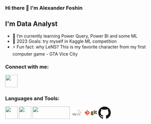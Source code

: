 ### Hi there 👋 I'm Alexander Foshin

## I'm Data Analyst
- 🌱 I’m currently learning Power Query, Power BI and some ML
- 🥅 2023 Goals: try myself in Kaggle ML competition
- ⚡ Fun fact: why LeNS? This is my favorite character from my first computer game - GTA Vice City

### Connect with me:
[<img src="https://raw.githubusercontent.com/gilbarbara/logos/main/logos/telegram.svg" width="40" height="40">](https://t.me/alexander_foshin)

### Languages and Tools:
<img src="" width="40" height="40">
<img src="https://github.com/gilbarbara/logos/blob/main/logos/python.svg" width="40" height="40">
<img src="https://github.com/gilbarbara/logos/blob/main/logos/pandas.svg" width="120" height="40">
<img src="https://raw.githubusercontent.com/github/explore/80688e429a7d4ef2fca1e82350fe8e3517d3494d/topics/mysql/mysql.png" width="40" height="40"> <img src="https://raw.githubusercontent.com/github/explore/80688e429a7d4ef2fca1e82350fe8e3517d3494d/topics/git/git.png" width="40" height="40"> <img src="https://raw.githubusercontent.com/github/explore/78df643247d429f6cc873026c0622819ad797942/topics/github/github.png" width="40" height="40">


<!--
**LeNS793/LeNS793** is a ✨ _special_ ✨ repository because its `README.md` (this file) appears on your GitHub profile.

Here are some ideas to get you started:

- 🔭 I’m currently working on ...
- 🌱 I’m currently learning ...
- 👯 I’m looking to collaborate on ...
- 🤔 I’m looking for help with ...
- 💬 Ask me about ...

- 😄 Pronouns: ...

-->
